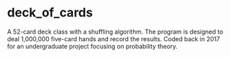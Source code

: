 # deck_of_cards
A 52-card deck class with a shuffling algorithm. The program is designed to deal 1,000,000 five-card hands and record the results. Coded back in 2017 for an undergraduate project focusing on probability theory.
